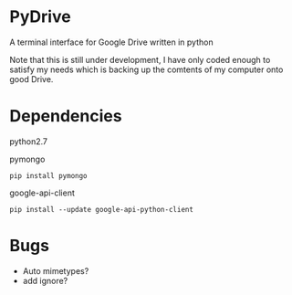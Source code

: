 PyDrive
===
A terminal interface for Google Drive written in python

Note that this is still under development, I have only coded enough to satisfy
my needs which is backing up the comtents of my computer onto good Drive.

Dependencies
===
python2.7

pymongo

	pip install pymongo

google-api-client

	pip install --update google-api-python-client

Bugs
===
- Auto mimetypes?
- add ignore?
